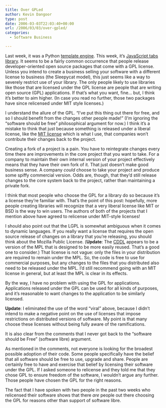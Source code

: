 ```yaml
---
title: Over GPLed
author: Kevin Dangoor
type: post
date: 2006-03-03T22:03:40+00:00
url: /2006/03/03/over-gpled/
categories:
  - Software Business

---
```

Last week, it was a Python [template engine][1]. This week, it&#8217;s [JavaScript tabs library][2]. It seems to be a fairly common occurrence that people release developer-oriented open source packages that come with a GPL license. Unless you intend to create a business selling your software with a different license to business (the Sleepycat model), this just seems like a way to severely restrict use of your library. The only people likely to use libraries like those that are licensed under the GPL license are people that are writing open source (GPL) applications. If that&#8217;s what you want, fine&#8230; but, I think it&#8217;s better to aim higher. (In case you read no further, those two packages have since relicensed under MIT style licenses.)
  
I understand the allure of the GPL. &#8220;I&#8217;ve put this thing out there for free, and so I should benefit from the changes other people made!&#8221; (I&#8217;m ignoring the &#8220;software should be free&#8221; philosophical argument for now.) I think it&#8217;s a mistake to think that just because something is released under a liberal license, like the [MIT license][3] which is what I use, that companies won&#8217;t contribute their changes back to the project.

Creating a fork of a project is a pain. You have to reintegrate changes every time there are improvements in the core project that you want to take. For a company to maintain their own internal version of your project effectively means that they have their own fork of it. That just doesn&#8217;t make good business sense. A company _could_ choose to take your project and produce some spiffy commercial version. Odds are, though, that they&#8217;d still release changes to the core system back to the project, rather than maintaining a private fork.

I think that most people who choose the GPL for a library do so because it&#8217;s a license they&#8217;re familiar with. That&#8217;s the point of this post: hopefully, more people creating libraries will recognize that a very liberal license like MIT or BSD is the way to win users. The authors of both of the projects that I mention above have agreed to relicense under MIT-style licenses!

I should also point out that the LGPL is somewhat ambiguous when it comes to dynamic languages. If you really want a license that requires the open source release of changes on a library that you&#8217;re releasing, you should think about the Mozilla Public License. (**Update**: The [CDDL][4] appears to be a version of the MPL that is designed to be more easily reused. That&#8217;s a good one to consider.) That license is not vague: only the files in your distribution are required to remain under the MPL. So, the code is free to use for commercial purposes, but any changes to the files that you distributed also need to be released under the MPL. I&#8217;d still recommend going with an MIT license in general, but at least the MPL is clear in its effects.

By the way, I have no problem with using the GPL for applications. Applications released under the GPL can be used for all kinds of purposes, and it&#8217;s reasonable to want changes to the application to be similarly licensed.

**Update**: I eliminated the use of the word &#8220;viral&#8221; above, because I didn&#8217;t intend to make a negative point on the use of licenses that impose restrictions on distributed versions of software. My point is that many choose these licenses without being fully aware of the ramifications.

It is also clear from the comments that I never got back to the &#8220;software should be Free&#8221; (software libre) argument.

As mentioned in the comments, not everyone is looking for the broadest possible adoption of their code. Some people specifically have the belief that all software should be free to use, upgrade and share. People are certainly free to have and exercise that belief by licensing their software under the GPL. If I asked someone to relicense and they told me that they chose GPL to ensure freedom of the software, I wouldn&#8217;t argue any further. Those people have chosen the GPL for the right reasons.

The fact that I have spoken with two people in the past two weeks who relicensed their software shows that there _are_ people out there choosing the GPL for reasons other than support of software libre.

 [1]: http://manatlan.online.fr/hypy.php
 [2]: http://www.barelyfitz.com/projects/tabber/index.php
 [3]: http://www.opensource.org/licenses/mit-license.php
 [4]: http://www.opensolaris.org/os/about/faq/licensing_faq/#whatis